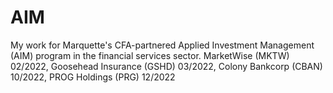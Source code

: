 # AIM
My work for Marquette's CFA-partnered Applied Investment Management (AIM) program in the financial services sector. MarketWise (MKTW) 02/2022, Goosehead Insurance (GSHD) 03/2022, Colony Bankcorp (CBAN) 10/2022, PROG Holdings (PRG) 12/2022
